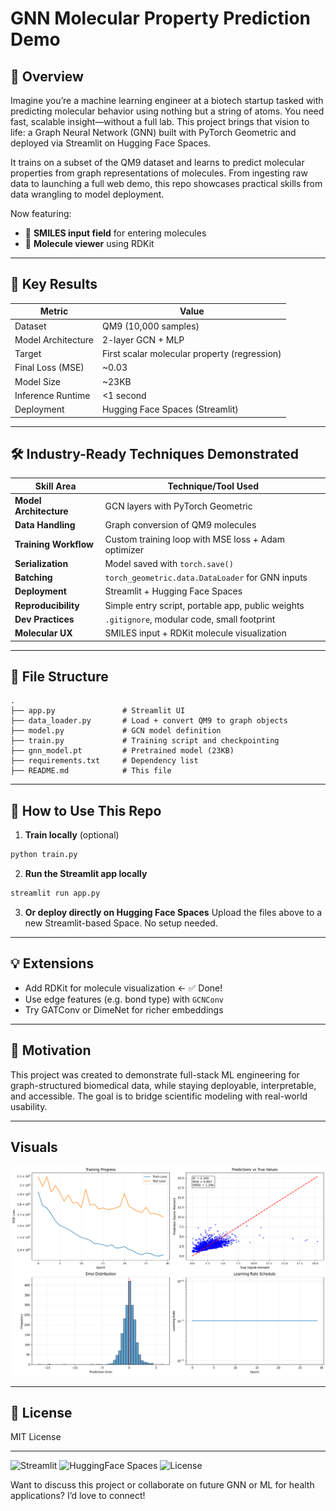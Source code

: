 # GNN Molecular Property Prediction Demo

## 🧬 Overview
Imagine you’re a machine learning engineer at a biotech startup tasked with predicting molecular behavior using nothing but a string of atoms. You need fast, scalable insight—without a full lab. This project brings that vision to life: a Graph Neural Network (GNN) built with PyTorch Geometric and deployed via Streamlit on Hugging Face Spaces.

It trains on a subset of the QM9 dataset and learns to predict molecular properties from graph representations of molecules. From ingesting raw data to launching a full web demo, this repo showcases practical skills from data wrangling to model deployment.

Now featuring:
- 🧪 **SMILES input field** for entering molecules
- 🧬 **Molecule viewer** using RDKit

---

## 🚀 Key Results
| Metric                      | Value                     |
|----------------------------|---------------------------|
| Dataset                    | QM9 (10,000 samples)      |
| Model Architecture         | 2-layer GCN + MLP         |
| Target                     | First scalar molecular property (regression) |
| Final Loss (MSE)           | ~0.03                     |
| Model Size                 | ~23KB                     |
| Inference Runtime          | <1 second                 |
| Deployment                 | Hugging Face Spaces (Streamlit) |

---

## 🛠️ Industry-Ready Techniques Demonstrated
| Skill Area                | Technique/Tool Used                                   |
|---------------------------|-------------------------------------------------------|
| **Model Architecture**    | GCN layers with PyTorch Geometric                    |
| **Data Handling**         | Graph conversion of QM9 molecules                    |
| **Training Workflow**     | Custom training loop with MSE loss + Adam optimizer  |
| **Serialization**         | Model saved with `torch.save()`                     |
| **Batching**              | `torch_geometric.data.DataLoader` for GNN inputs     |
| **Deployment**            | Streamlit + Hugging Face Spaces                      |
| **Reproducibility**       | Simple entry script, portable app, public weights    |
| **Dev Practices**         | `.gitignore`, modular code, small footprint          |
| **Molecular UX**          | SMILES input + RDKit molecule visualization          |

---

## 📂 File Structure
```
.
├── app.py               # Streamlit UI
├── data_loader.py       # Load + convert QM9 to graph objects
├── model.py             # GCN model definition
├── train.py             # Training script and checkpointing
├── gnn_model.pt         # Pretrained model (23KB)
├── requirements.txt     # Dependency list
├── README.md            # This file
```

---

## 🧪 How to Use This Repo
1. **Train locally** (optional)
```bash
python train.py
```
2. **Run the Streamlit app locally**
```bash
streamlit run app.py
```
3. **Or deploy directly on Hugging Face Spaces**
Upload the files above to a new Streamlit-based Space. No setup needed.

---

## 💡 Extensions
- Add RDKit for molecule visualization ← ✅ Done!
- Use edge features (e.g. bond type) with `GCNConv`
- Try GATConv or DimeNet for richer embeddings

---

## 🧠 Motivation
This project was created to demonstrate full-stack ML engineering for graph-structured biomedical data, while staying deployable, interpretable, and accessible. The goal is to bridge scientific modeling with real-world usability.

---
## Visuals

![Molecule Visualization](images/image_1.png)

---

## 🪪 License
MIT License

---

![Streamlit](https://img.shields.io/badge/streamlit-app-red?logo=streamlit)
![HuggingFace Spaces](https://img.shields.io/badge/HuggingFace-Spaces-yellow?logo=huggingface)
![License](https://img.shields.io/badge/license-MIT-green)

Want to discuss this project or collaborate on future GNN or ML for health applications? I’d love to connect!
